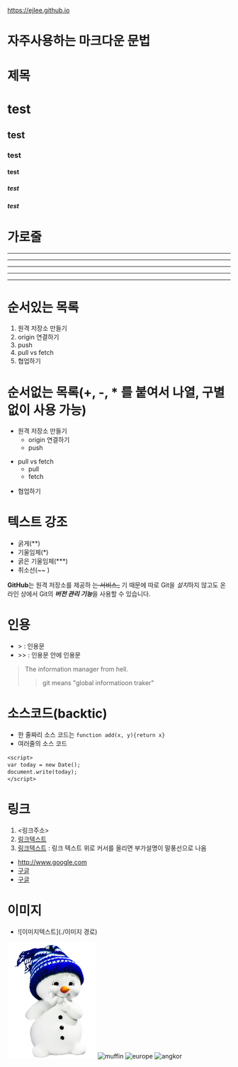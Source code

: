 https://ejlee.github.io

# 자주사용하는 마크다운 문법

# 제목
# test
## test
### test
#### test
##### test
##### test

# 가로줄
---
------
***
******
* * *

# 순서있는 목록
1. 원격 저장소 만들기
2. origin 연결하기
3. push
4. pull vs fetch
5. 협업하기

# 순서없는 목록(+, -, * 를 붙여서 나열, 구별없이 사용 가능)
- 원격 저장소 만들기
  - origin 연결하기
  - push
+ pull vs fetch
  * pull
  * fetch
- 협업하기

# 텍스트 강조
- 굵게(**)
- 기울임체(*)
- 굵은 기울임체(***)
- 취소선(~~ )

**GitHub**는  원격 저장소를 제공하  ~~는 서비스_~~ 기 때문에
따로 Git을 *설치*하지 않고도
온라인 상에서 Git의 ***버전 관리 기능***을 사용할 수 있습니다.


# 인용
- &gt;  : 인용문
- &gt;&gt;  : 인용문 안에 인용문

> The information manager from hell.
>> git means "global informatioon traker"


# 소스코드(backtic)
- 한 줄짜리 소스 코드는 `function add(x, y){return x}`
- 여러줄의 소스 코드
```
<script>
var today = new Date();
document.write(today);
</script>
```
# 링크
1. <링크주소> 
2. [링크텍스트](링크주소) 
4. [링크텍스트](링크주소, "부가 설명")  : 링크 텍스트 위로 커서를 올리면 부가설명이 말풍선으로 나옴

- <http://www.google.com>
- [구글](http://www.google.com)
- [구글](http://www.google.com, "검색 사이트")

# 이미지
- ![이미지텍스트](./이미지 경로)

![snowma](./images/snowman.png)
![muffin](https://github.com/ejlee/connect-ssh/assets/3917188/2dc1ed64-0cb9-47cc-b919-11d611591ff5)
![europe](https://cdn.pixabay.com/photo/2018/08/31/03/26/europe-3643773_960_720.jpg)
![angkor](https://cdn.pixabay.com/photo/2023/06/29/09/52/angkor-thom-8096092_1280.jpg)

